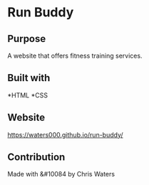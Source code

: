 # Run Buddy

## Purpose
A website that offers fitness training services.

## Built with
*HTML
*CSS

## Website
https://waters000.github.io/run-buddy/

## Contribution
Made with &#10084 by Chris Waters
